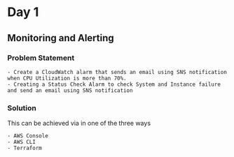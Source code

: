 # Day 1

## Monitoring and Alerting

### Problem Statement

    - Create a CloudWatch alarm that sends an email using SNS notification when CPU Utilization is more than 70%.
    - Creating a Status Check Alarm to check System and Instance failure and send an email using SNS notification

### Solution
This can be achieved via in one of the three ways

    - AWS Console
    - AWS CLI
    - Terraform

